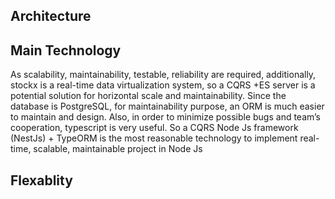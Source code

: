 ## Architecture
  
  ## Main Technology
      
   As scalability, maintainability, testable, reliability are required, additionally, 
stockx is a real-time data virtualization system, so a CQRS +ES server is a potential solution for horizontal scale and    maintainability.  Since the database is PostgreSQL, for maintainability purpose, an ORM is much easier to maintain and design. Also, 
in order to minimize possible bugs and team’s cooperation, typescript is very useful. So a CQRS Node Js framework (NestJs) + TypeORM is the most reasonable technology to implement real-time, scalable, maintainable 
 project in Node Js

   
   ## Flexablity
   
   
